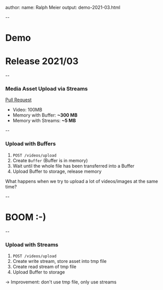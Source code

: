 author:
  name: Ralph Meier
output: demo-2021-03.html

--

# Demo
# Release 2021/03

--

### Media Asset Upload via Streams

[Pull Request](https://github.com/livingdocsIO/livingdocs-server/pull/3396)

- Video: 100MB
- Memory with Buffer: **~300 MB**
- Memory with Streams: **~5 MB**

--

### Upload with Buffers

1. `POST /videos/upload`
2. Create `Buffer` (Buffer is in memory)
3. Wait until the whole file has been transferred into a Buffer
4. Upload Buffer to storage, release memory

What happens when we try to upload a lot of videos/images at the same time?

--

# BOOM :-)

--

### Upload with Streams

1. `POST /videos/upload`
2. Create write stream, store asset into tmp file
3. Create read stream of tmp file
4. Upload Buffer to storage

-> Improvement: don't use tmp file, only use streams
